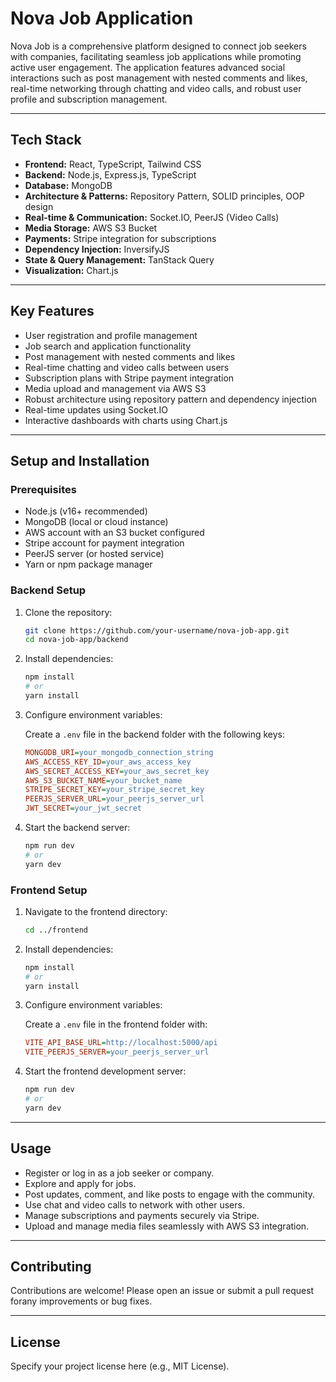# Nova Job Application

Nova Job is a comprehensive platform designed to connect job seekers with companies, facilitating seamless job applications while promoting active user engagement. The application features advanced social interactions such as post management with nested comments and likes, real-time networking through chatting and video calls, and robust user profile and subscription management.

---

## Tech Stack

- **Frontend:** React, TypeScript, Tailwind CSS  
- **Backend:** Node.js, Express.js, TypeScript  
- **Database:** MongoDB  
- **Architecture & Patterns:** Repository Pattern, SOLID principles, OOP design  
- **Real-time & Communication:** Socket.IO, PeerJS (Video Calls)  
- **Media Storage:** AWS S3 Bucket  
- **Payments:** Stripe integration for subscriptions  
- **Dependency Injection:** InversifyJS  
- **State & Query Management:** TanStack Query  
- **Visualization:** Chart.js  

---

## Key Features

- User registration and profile management  
- Job search and application functionality  
- Post management with nested comments and likes  
- Real-time chatting and video calls between users  
- Subscription plans with Stripe payment integration  
- Media upload and management via AWS S3  
- Robust architecture using repository pattern and dependency injection  
- Real-time updates using Socket.IO  
- Interactive dashboards with charts using Chart.js  

---

## Setup and Installation

### Prerequisites

- Node.js (v16+ recommended)  
- MongoDB (local or cloud instance)  
- AWS account with an S3 bucket configured  
- Stripe account for payment integration  
- PeerJS server (or hosted service)  
- Yarn or npm package manager  

### Backend Setup

1. Clone the repository:

    ```bash
    git clone https://github.com/your-username/nova-job-app.git
    cd nova-job-app/backend
    ```

2. Install dependencies:

    ```bash
    npm install
    # or
    yarn install
    ```

3. Configure environment variables:

    Create a `.env` file in the backend folder with the following keys:

    ```ini
    MONGODB_URI=your_mongodb_connection_string
    AWS_ACCESS_KEY_ID=your_aws_access_key
    AWS_SECRET_ACCESS_KEY=your_aws_secret_key
    AWS_S3_BUCKET_NAME=your_bucket_name
    STRIPE_SECRET_KEY=your_stripe_secret_key
    PEERJS_SERVER_URL=your_peerjs_server_url
    JWT_SECRET=your_jwt_secret
    ```

4. Start the backend server:

    ```bash
    npm run dev
    # or
    yarn dev
    ```

### Frontend Setup

1. Navigate to the frontend directory:

    ```bash
    cd ../frontend
    ```

2. Install dependencies:

    ```bash
    npm install
    # or
    yarn install
    ```

3. Configure environment variables:

    Create a `.env` file in the frontend folder with:

    ```ini
    VITE_API_BASE_URL=http://localhost:5000/api
    VITE_PEERJS_SERVER=your_peerjs_server_url
    ```

4. Start the frontend development server:

    ```bash
    npm run dev
    # or
    yarn dev
    ```

---

## Usage

- Register or log in as a job seeker or company.  
- Explore and apply for jobs.  
- Post updates, comment, and like posts to engage with the community.  
- Use chat and video calls to network with other users.  
- Manage subscriptions and payments securely via Stripe.  
- Upload and manage media files seamlessly with AWS S3 integration.  

---

## Contributing

Contributions are welcome! Please open an issue or submit a pull request forany improvements or bug fixes.

---

## License

Specify your project license here (e.g., MIT License).
